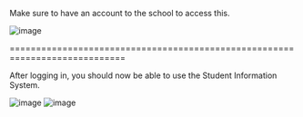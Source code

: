 Make sure to have an account to the school to access this.

![image](https://github.com/user-attachments/assets/abf7516b-2250-4092-89d9-d9baf0d9bed1)

============================================================================

After logging in, you should now be able to use the Student Information System.

![image](https://github.com/user-attachments/assets/0059b221-1d1b-484b-8825-3487b57a5141)
![image](https://github.com/user-attachments/assets/9cfa4191-3829-4b7a-bee5-d07ae3d3eadc)
